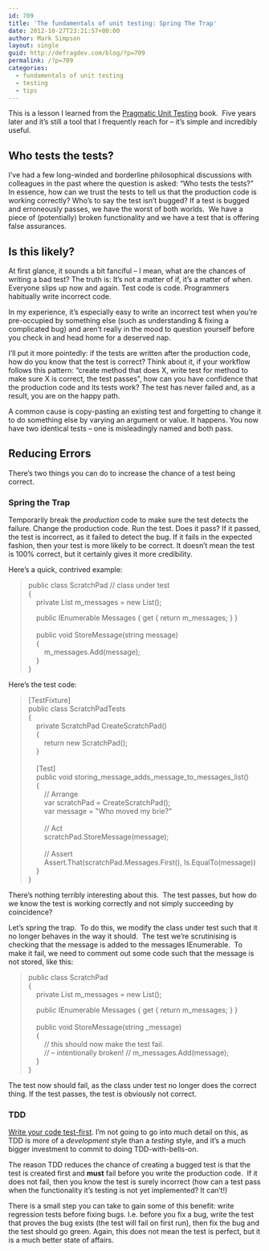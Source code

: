 ```yaml
---
id: 709
title: 'The fundamentals of unit testing: Spring The Trap'
date: 2012-10-27T23:21:57+00:00
author: Mark Simpson
layout: single
guid: http://defragdev.com/blog/?p=709
permalink: /?p=709
categories:
  - fundamentals of unit testing
  - testing
  - tips
---
```

This is a lesson I learned from the [Pragmatic Unit Testing](http://pragprog.com/book/utc2/pragmatic-unit-testing-in-c-with-nunit) book.&#160; Five years later and it’s still a tool that I frequently reach for – it’s simple and incredibly useful.

## Who tests the tests?

I’ve had a few long-winded and borderline philosophical discussions with colleagues in the past where the question is asked: “Who tests the tests?”&#160; In essence, how can we trust the tests to tell us that the production code is working correctly? Who’s to say the test isn’t bugged? If a test is bugged and erroneously passes, we have the worst of both worlds.&#160; We have a piece of (potentially) broken functionality and we have a test that is offering false assurances.

## Is this likely?

At first glance, it sounds a bit fanciful – I mean, what are the chances of writing a bad test? The truth is: It’s not a matter of if, it’s a matter of when. Everyone slips up now and again. Test code is code. Programmers habitually write incorrect code.

In my experience, it’s especially easy to write an incorrect test when you’re pre-occupied by something else (such as understanding & fixing a complicated bug) and aren’t really in the mood to question yourself before you check in and head home for a deserved nap. 

I’ll put it more pointedly: if the tests are written after the production code, how do you know that the test is correct? Think about it, if your workflow follows this pattern: “create method that does X, write test for method to make sure X is correct, the test passes”, how can you have confidence that the production code and its tests work? The test has never failed and, as a result, you are on the happy path. 

A common cause is copy-pasting an existing test and forgetting to change it to do something else by varying an argument or value. It happens. You now have two identical tests – one is misleadingly named and both pass.

## Reducing Errors

There’s two things you can do to increase the chance of a test being correct.

### 

<!--more-->

### Spring the Trap

Temporarily break the _production_ code to make sure the test detects the failure. Change the production code. Run the test. Does it pass? If it passed, the test is incorrect, as it failed to detect the bug. If it fails in the expected fashion, then your test is more likely to be correct. It doesn’t mean the test is 100% correct, but it certainly gives it more credibility.

Here’s a quick, contrived example:

> public class ScratchPad // class under test  
> {  
> &#160;&#160;&#160; private List<string> m_messages = new List<string>();
> 
> &#160;&#160;&#160; public IEnumerable<string> Messages { get { return m_messages; } }  
> &#160;&#160;&#160;  
> &#160;&#160;&#160; public void StoreMessage(string message)  
> &#160;&#160;&#160; {&#160;&#160;&#160;&#160;&#160;&#160;&#160;&#160;&#160;&#160;&#160;  
> &#160;&#160;&#160;&#160;&#160;&#160;&#160; m_messages.Add(message);  
> &#160;&#160;&#160; }  
> } 

Here’s the test code:

> [TestFixture]  
> public class ScratchPadTests  
> {  
> &#160;&#160;&#160; private ScratchPad CreateScratchPad()  
> &#160;&#160;&#160; {  
> &#160;&#160;&#160;&#160;&#160;&#160;&#160; return new ScratchPad();  
> &#160;&#160;&#160; }  
> &#160;&#160;&#160;  
> &#160;&#160;&#160; [Test]  
> &#160;&#160;&#160; public void storing\_message\_adds\_message\_to\_messages\_list()  
> &#160;&#160;&#160; {  
> &#160;&#160;&#160;&#160;&#160;&#160;&#160; // Arrange  
> &#160;&#160;&#160;&#160;&#160;&#160;&#160; var scratchPad = CreateScratchPad();  
> &#160;&#160;&#160;&#160;&#160;&#160;&#160; var message = "Who moved my brie?"  
> &#160;&#160;&#160;&#160;&#160;&#160;&#160;  
> &#160;&#160;&#160;&#160;&#160;&#160;&#160; // Act  
> &#160;&#160;&#160;&#160;&#160;&#160;&#160; scratchPad.StoreMessage(message);  
> &#160;&#160;&#160;&#160;&#160;&#160;&#160;&#160;&#160;&#160;&#160;&#160;&#160;&#160;&#160;  
> &#160;&#160;&#160;&#160;&#160;&#160;&#160; // Assert  
> &#160;&#160;&#160;&#160;&#160;&#160;&#160; Assert.That(scratchPad.Messages.First(), Is.EqualTo(message))  
> &#160;&#160;&#160; }  
> }

There’s nothing terribly interesting about this.&#160; The test passes, but how do we know the test is working correctly and not simply succeeding by coincidence?

Let’s spring the trap.&#160; To do this, we modify the class under test such that it no longer behaves in the way it should.&#160; The test we’re scrutinising is checking that the message is added to the messages IEnumerable.&#160; To make it fail, we need to comment out some code such that the message is not stored, like this:

> public class ScratchPad  
> {  
> &#160;&#160;&#160; private List<string> m_messages = new List<string>();
> 
> &#160;&#160;&#160; public IEnumerable<string> Messages { get { return m_messages; } }  
> &#160;&#160;&#160;  
> &#160;&#160;&#160; public void StoreMessage(string _message)  
> &#160;&#160;&#160; {&#160;&#160;&#160;&#160;&#160;&#160;&#160;&#160;&#160;&#160;&#160;&#160;  
> &#160;&#160;&#160;&#160;&#160;&#160;&#160; // this should now make the test fail.  
> &#160;&#160;&#160;&#160;&#160;&#160;&#160; // – intentionally broken! // m_messages.Add(message);  
> &#160;&#160;&#160; }  
> }

The test now should fail, as the class under test no longer does the correct thing. If the test passes, the test is obviously not correct. 

### TDD

[Write your code test-first](http://en.wikipedia.org/wiki/Test-driven_development). I’m not going to go into much detail on this, as TDD is more of a _development_ style than a _testing_ style, and it’s a much bigger investment to commit to doing TDD-with-bells-on.&#160; 

The reason TDD reduces the chance of creating a bugged test is that the test is created first and **must** fail before you write the production code.&#160; If it does not fail, then you know the test is surely incorrect (how can a test pass when the functionality it’s testing is not yet implemented? It can’t!)&#160;&#160;&#160; 

There is a small step you can take to gain some of this benefit: write regression tests before fixing bugs. I.e. before you fix a bug, write the test that proves the bug exists (the test will fail on first run), then fix the bug and the test should go green. Again, this does not mean the test is perfect, but it is a much better state of affairs.